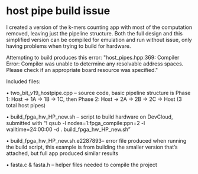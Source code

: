 # host pipe build issue


I created a version of the k-mers counting app with most of the computation removed, leaving just the pipeline structure. Both the full design and this simplified version can be compiled for emulation and run without issue, only having problems when trying to build for hardware.

Attempting to build produces this error: "host_pipes.hpp:369: Compiler Error: Compiler was unable to determine any resolvable address spaces. Please check if an appropriate board resource was specified."
 
Included files:

•	two_bit_v19_hostpipe.cpp – source code, basic pipeline structure is Phase 1: Host -> 1A -> 1B -> 1C, then Phase 2: Host -> 2A -> 2B -> 2C -> Host (3 total host pipes)

•	build_fpga_hw_HP_new.sh – script to build hardware on DevCloud, submitted with “! qsub -l nodes=1:fpga_compile:ppn=2 -l walltime=24:00:00 -d . build_fpga_hw_HP_new.sh”

•	build_fpga_hw_HP_new.sh.e2287893– error file produced when running the build script, this example is from building the smaller version that’s attached, but full app produced similar results

•	fasta.c & fasta.h – helper files needed to compile the project
